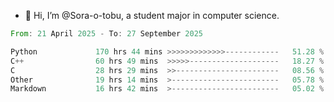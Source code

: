 - 👋 Hi, I’m @Sora-o-tobu, a student major in computer science.

<!--START_SECTION:waka-->

```rust
From: 21 April 2025 - To: 27 September 2025

Python             170 hrs 44 mins >>>>>>>>>>>>>------------   51.28 %
C++                60 hrs 49 mins  >>>>>--------------------   18.27 %
C                  28 hrs 29 mins  >>-----------------------   08.56 %
Other              19 hrs 14 mins  >------------------------   05.78 %
Markdown           16 hrs 42 mins  >------------------------   05.02 %
```

<!--END_SECTION:waka-->

<!---
<img align='center' src='https://raw.githubusercontent.com/Sora-o-tobu/Sora-o-tobu/main/OneLastSora.png' width='410px'>
--->
<!---
Sora-o-tobu/Sora-o-tobu is a ✨ special ✨ repository because its `README.md` (this file) appears on your GitHub profile.
You can click the Preview link to take a look at your changes.
--->
